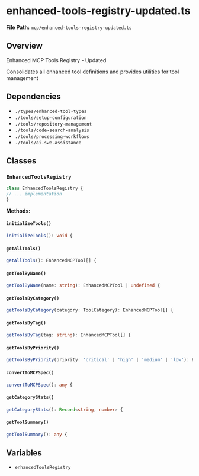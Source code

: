 # enhanced-tools-registry-updated.ts

**File Path:** `mcp/enhanced-tools-registry-updated.ts`

## Overview

Enhanced MCP Tools Registry - Updated

Consolidates all enhanced tool definitions and provides utilities for tool management

## Dependencies

- `./types/enhanced-tool-types`
- `./tools/setup-configuration`
- `./tools/repository-management`
- `./tools/code-search-analysis`
- `./tools/processing-workflows`
- `./tools/ai-swe-assistance`

## Classes

### `EnhancedToolsRegistry`

```typescript
class EnhancedToolsRegistry {
// ... implementation
}
```

**Methods:**

#### `initializeTools()`

```typescript
initializeTools(): void {
```

#### `getAllTools()`

```typescript
getAllTools(): EnhancedMCPTool[] {
```

#### `getToolByName()`

```typescript
getToolByName(name: string): EnhancedMCPTool | undefined {
```

#### `getToolsByCategory()`

```typescript
getToolsByCategory(category: ToolCategory): EnhancedMCPTool[] {
```

#### `getToolsByTag()`

```typescript
getToolsByTag(tag: string): EnhancedMCPTool[] {
```

#### `getToolsByPriority()`

```typescript
getToolsByPriority(priority: 'critical' | 'high' | 'medium' | 'low'): EnhancedMCPTool[] {
```

#### `convertToMCPSpec()`

```typescript
convertToMCPSpec(): any {
```

#### `getCategoryStats()`

```typescript
getCategoryStats(): Record<string, number> {
```

#### `getToolSummary()`

```typescript
getToolSummary(): any {
```

## Variables

- `enhancedToolsRegistry`

